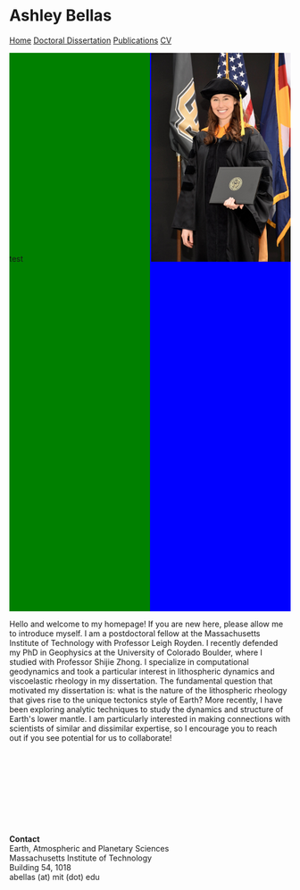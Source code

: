 # Ashley Bellas     

[Home](README.md)       [Doctoral Dissertation](test)         [Publications](/publications/README.md)               [CV](test)

<html>
<head></head>
 <body>
    <div style="width: 100%; display: table;">
        <div style="display: table-row; height: 1000px;">
            <div style="width: 50%; display: table-cell; background: green;">
                test
            </div>
            <div style="display: table-cell; background: blue;"> 
                <img align="right" width="250" src="3_highres.jpg">
            </div>
        </div>
    </div>
 </body>
</html>

Hello and welcome to my homepage! If you are new here, please allow me to introduce myself. I am a postdoctoral fellow at the Massachusetts Institute of Technology with Professor Leigh Royden. I recently defended my PhD in Geophysics at the University of Colorado Boulder, where I studied with Professor Shijie Zhong. I specialize in computational geodynamics and took a particular interest in lithospheric dynamics and viscoelastic rheology in my dissertation. The fundamental question that motivated my dissertation is: what is the nature of the lithospheric rheology that gives rise to the unique tectonics style of Earth? More recently, I have been exploring analytic techniques to study the dynamics and structure of Earth's lower mantle. I am particularly interested in making connections with scientists of similar and dissimilar expertise, so I encourage you to reach out if you see potential for us to collaborate!


<br/>
<br/>
<br/>
<br/>
<br/>
<br/>
<br/>
<br/>

**Contact**  
Earth, Atmospheric and Planetary Sciences  
Massachusetts Institute of Technology  
Building 54, 1018  
abellas (at) mit (dot) edu
